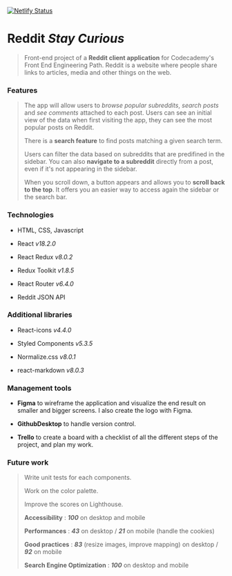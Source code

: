 [![Netlify Status](https://api.netlify.com/api/v1/badges/fc7db660-d8f6-428a-8d81-b7ec48693b9d/deploy-status)](https://app.netlify.com/sites/reddit-client-stay-curious/deploys)

>

# Reddit _Stay Curious_

> Front-end project of a **Reddit client application** for Codecademy's Front End Engineering Path.
> Reddit is a website where people share links to articles, media and other things on the web.

### Features

> The app will allow users to _browse popular subreddits_, _search posts_ and _see comments_ attached to each post. Users can see an initial view of the data when first visiting the app, they can see the most popular posts on Reddit.
>
> There is a **search feature** to find posts matching a given search term.
>
> Users can filter the data based on subreddits that are predifined in the sidebar.
> You can also **navigate to a subreddit** directly from a post, even if it's not appearing in the sidebar.
>
> When you scroll down, a button appears and allows you to **scroll back to the top**. It offers you an easier way to access again the sidebar or the search bar.

### Technologies

>

- HTML, CSS, Javascript
  >
- React _v18.2.0_
  >
- React Redux _v8.0.2_
  >
- Redux Toolkit _v1.8.5_
  >
- React Router _v6.4.0_
  >
- Reddit JSON API
  >

### Additional libraries

>

- React-icons _v4.4.0_
  >
- Styled Components _v5.3.5_
  >
- Normalize.css _v8.0.1_
  >
- react-markdown _v8.0.3_
  >

### Management tools

>

- **Figma** to wireframe the application and visualize the end result on smaller and bigger screens. I also create the logo with Figma.
  >
- **GithubDesktop** to handle version control.
  >
- **Trello** to create a board with a checklist of all the different steps of the project, and plan my work.
  >

### Future work

> Write unit tests for each components.
>
> Work on the color palette.
>
> Improve the scores on Lighthouse.
>
> **Accessibility** : **_100_** on desktop and mobile
>
> **Performances** : **_43_** on desktop / **_21_** on mobile (handle the cookies)
>
> **Good practices** : **_83_** (resize images, improve mapping) on desktop / **_92_** on mobile
>
> **Search Engine Optimization** : **_100_** on desktop and mobile

